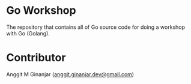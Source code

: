 # Go Workshop

The repository that contains all of Go source code for doing a workshop with Go (Golang).

# Contributor

Anggit M Ginanjar (anggit.ginanjar.dev@gmail.com)